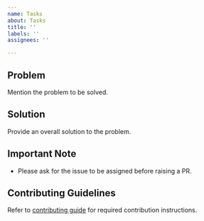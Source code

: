 ```yaml
---
name: Tasks
about: Tasks
title: ''
labels: ''
assignees: ''

---
```


## Problem
Mention the problem to be solved. 

## Solution
Provide an overall solution to the problem.

## Important Note
- Please ask for the issue to be assigned before raising a PR.

## Contributing Guidelines
Refer to [contributing guide](https://ishandutta0098.github.io/mukh/contributing/) for required contribution instructions.
